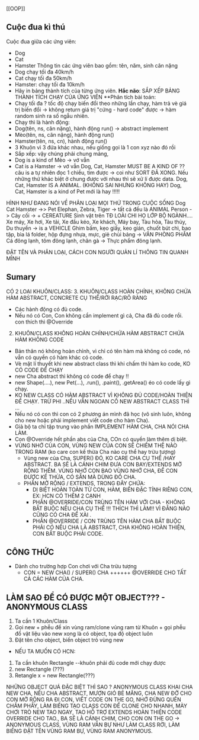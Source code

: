[[OOP]]
## Cuộc đua kì thú 
Cuộc đua giữa các ứng viên: 
- Dog
- Cat
- Hamster
Thông tin các ứng viên bao gồm: tên, năm, sinh cân nặng
- Dog chạy tối đa 40km/h
- Cat chạy tối đa 50km/h
- Hamster: chạy tối đa 10km/h
- Hãy in bảng thành tích của từng ứng viên.
**Hắc não**: SẮP XẾP BẢNG THÀNH TÍCH CHẠY CỦA ỨNG VIÊN
**Phân tích bài toán:
- Chạy tối đa ? tốc độ chạy biến đổi theo những lần chạy, hàm trả vè giá trị biến đổi -> không return giá trị "cứng - hard code" được
	-> hàm random sinh ra số ngẫu nhiên. 
- Chạy thì là hành động: 
- Dog(tên, ns, cân nặng), hành động run() -> abstract implement 
- Mèo(tên, ns, cân nặng),  hành động run()
- Hamster(tên, ns, cn),  hành động run()
- 3 Khuôn vì 3 đứa khác nhau, nếu giống gọi là 1 con xyz nào đó rồi
- Sắp xếp:  vậy chúng phải chung mảng, 
- Dog is a kind of Mèo -> vớ vẫn
- Cat is a Hamster -> vớ vẫn
Dog, Cat, Hamster MUST BE A KIND OF ?? 
câu is a tự nhiên đọc 1 chiều, tìm được -> coi như  SORT ĐÃ XONG. 
Nếu những thứ khác biệt ở chung được với nhau thì sẽ xử lí được data. 
Dog, Cat, Hamster IS A ANIMAL. (KHÔNG SAI NHƯNG KHÔNG HAY)
Dog, Cat, Hamster is a kind of Pet mới là hay !!!!!

HÌNH NHƯ ĐANG NÓI VỀ PHÂN LOẠI MỌI THỨ TRONG CUỘC SỐNG 
Dog Cat Hamster ->> Pet 
Elephan, Zebra, Tiger ->             tất cả đều là ANIMAL
	Person                -> 
	Cây cối              ->                                                         + CEREATURE Sinh vật trên TĐ
LOÀI CHI HỌ LỚP BỘ NGÀNH....
 Xe máy, Xe hơi, Xe tải, Xe đầu kéo, Xe khách, Máy bay, Tàu hỏa, Tàu thủy, Du thuyền -> is a VEHICLE
 Ghim bấm, kẹo giấy, keo gián, chuốt bút chì, bao tập, bìa lá folder, hộp đựng nhựa, mực, giẻ chùi bảng -> VĂN PHÒNG PHẨM
 Cá đông lạnh, tôm đông lạnh, chân gà -> Thực phẩm đông lạnh. 
 
 ĐẶT TÊN VÀ PHÂN LOẠI, CÁCH CON NGƯỜI QUẢN LÍ THÔNG TIN QUANH MÌNH
## Sumary
 CÓ 2 LOẠI KHUÔN/CLASS: 
 3. KHUÔN/CLASS HOÀN CHỈNH, KHÔNG CHỨA HÀM ABSTRACT, CONCRETE CỤ THỂ/RỜI RẠC/RÕ RÀNG
 - Các hành động có đủ code. 
 - Nếu nó có Con, Con không cần implement gì cả, Cha đã đủ code rồi. con thích thì @Override
 2. KHUÔN/CLASS KHÔNG HOÀN CHỈNH/CHỨA HÀM ABSTRACT CHỨA HÀM KHÔNG CODE
 - Bản thân nó không hoàn chỉnh, vì chỉ có tên hàm mà không có code, nó vẫn có quyền có hàm khác có code. 
 - Vè mặt lí thuyết khi new abstract class thì khi chấm thì hàm ko code, KO CÓ CODE ĐỂ CHẠY
 - new Cha abstract thì không có code để chạy !!
 - new Shape(....), new Pet(...), .run(), .paint(), .getArea() éo có code lấy gì chạy.
 - KO NEW CLASS CÓ HÀM ABSTRACT VÌ KHÔNG ĐỦ CODE/HOÀN THIỆN ĐỂ CHẠY.
 TRỪ PHI ..NẾU VẪN NGOAN CỐ NEW ABSTRACT CLASS THÌ ... 
 - Nếu nó có con thì con có 2 phương án mình đã học (vô sinh luôn, không cho new hoặc phái implement viết code cho hàm Cha).
 - Giả bộ ta chỉ tập trung vào phần IMPLEMENT HÀM CHA, CHA NÓI CHA LÀM.
 - Con @Override hết phần abs của Cha, COn có quyền làm thêm dị biệt.
 - VÙNG NHỚ CỦA CON, VÙNG NEW CỦA CON SẼ CHIẾM THỆ NÀO TRONG RAM (ko care con kế thừa Cha nào cụ thể hay trừu tượng)
	 - Vùng new của Cha, SUPER() ĐÓ, KO CARE CHA CỤ THỂ /HAY ABSTRACT. BA SẼ LÀ CÁNH CHIM ĐƯA CON BAY/EXTENDS MỞ RỘNG THÊM. VÙNG NHỚ CON BAO VÙNG NHỚ CHA, ĐỂ CON ĐƯỢC KẾ THỪA, CÓ SẴN MÀ DÙNG ĐỒ CHA.
	 - PHẦN MỞ RỘNG / EXTENDS, TRONG ĐÂY CHỨA: 
		 - DỊ BIỆT HOÀN TOÀN TỪ CON, HÀM, BIẾN ĐẶC TÍNH RIÊNG CON, EX: HCN CÓ THÊM 2 CẠNH 
		 - PHẦN @OVERRIDE/CON TRÙNG TÊN HÀM VỚI CHA - KHÔNG BẮT BUỘC NẾU CHA CỤ THỂ !!! THÍCH THÌ LÀM!! VÌ ĐẰNG NÀO CŨNG CÓ CHA ĐỂ XÀI .
		 - PHẦN @OVERRIDE / CON TRÙNG TÊN HÀM CHA BẮT BUỘC PHẢI CÓ NẾU CHA LÀ ABSTRACT, CHA KHÔNG HOÀN THIỆN, CON BẮT BUỘC PHẢI CODE. 
## CÔNG THỨC
- Dành cho trường hợp Con chơi với Cha trừu tượng
	- CON = NEW CHA() / SUPER() CHA ++++++ @OVERRIDE CHO TẤT CẢ  CÁC HÀM CỦA CHA.
## LÀM SAO ĐỂ CÓ ĐƯỢC MỘT OBJECT??? - ANONYMOUS CLASS
1. Ta cần 1 Khuôn/Class
2. Gọi new + phễu để xin vùng ram/clone vủng ram từ Khuôn + gọi phễu đổ vật liệu vào
	new xong là có object, tọa độ object luôn
3. Đặt tên cho object, biến object trỏ vùng new
- NẾU TA MUỐN CÓ HCN: 
1. Ta cần khuôn Rectangle --khuôn phải đủ code mới chạy được
2. new Rectangle (???)
3. Retangle x = new Rectangle(???)

NHỮNG OBJECT QUÁ ĐẶC BIỆT THÌ SAO ? ANONYMOUS CLASS
KHAI CHA NEW CHA, NẾU CHA ABSTRACT, MƯỢN GIÓ BẺ MĂNG, CHA NEW ĐỠ CHO CON MỞ RỘNG RA ĐI CON, VIẾT CODE ON THE GO, NHỚ ĐỪNG QUÊN CHẤM PHẨY, LÀM BIẾNG TẠO CLASS CON ĐỂ CLONE CHO NHANH, MÀY CHƠI TRÒ NEW TAO NGAY, TAO HỖ TRỢ EXTENDS HOÀN THIỆN CODE OVERRIDE CHO TAO., BA SẼ LÀ CÁNH CHIM, CHO CON ON THE GO -> ANONYMOUS CLASS, VÙNG RAM VẪN BỰ NHƯ LÀM CLASS RỜI, LÀM BIẾNG ĐẶT TÊN VÙNG RAM BỰ, VÙNG RAM ANONYMOUS.